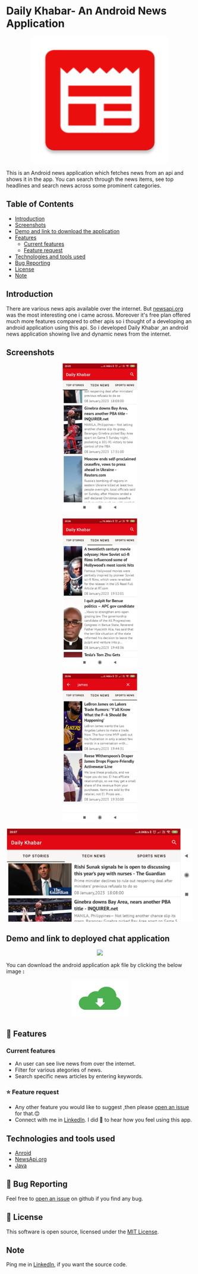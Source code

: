 # Daily Khabar- An Android News Application
<p align="center">
  <img width="370" height="340" src="media/ic_launcher.png">
</p>

This is an Android news application which fetches news from an api and shows it in the app. You can search through the news items, see top headlines and search news across some prominent categories.

## Table of Contents
* [Introduction](#introduction)
* [Screenshots](#screenshots)
* [Demo and link to download the application](#demo-and-link-to-deployed-chat-application)
* [Features](#-features)
  * [Current features](#current-features)
  * [Feature request](#-feature-request)
* [Technologies and tools used](#technologies-and-tools-used)
* [Bug Reporting](#-bug-reporting)
* [License](#-license)
* [Note](#note)


## Introduction
There are various news apis available over the internet. But [newsapi.org](https://newsapi.org/) was the most interesting one i came across. Moreover it's free plan offered much more features compared to other apis so i thought of a developing an android application using this api. So i developed Daily Khabar ,an android news application showing live and dynamic news from the internet.

## Screenshots
<p float="left" align="center">
  <img src="media/sc1.png" width="200" />
</p>
<p float="left" align="center">
  <img src="media/sc2.png" width="200" />  
</p>
<p float="left" align="center">
  <img src="media/sc3.png" width="200" /> 
</p>
<p float="left" align="center">
  <img src="media/sc4.png" width="500" /> 
</p>

## Demo and link to deployed chat application
<p float="left" align="center">
  <img src="media/demo.gif"  />
</p>

You can download the android application apk file by clicking the below image <b>:</b>
<br>
<div align="center">
 <a href="media/dailykhabar.apk" download>
  <img src="./media/downloadimage.png" alt="W3Schools" width="150">
</a>
</div>


## 🚀 Features
### Current features
* An user can see live news from over the internet.
* Filter for various ategories of news.
* Search specific news articles by entering keywords.

### ⭐ Feature request

* Any other feature you would like to suggest ,then please [open an issue](https://github.com/krishna-vasudev/DailyKhabar/issues) for that.😊
* Connect with me in [LinkedIn](www.linkedin.com/in/debraj-bhal-7597861b2). I did 💖 to hear how you feel using this app.
## Technologies and tools used
* [Anroid](https://developer.android.com/docs)
* [NewsApi.org](https://newsapi.org/)
* [Java](https://www.java.com/en/)


## 🐛 Bug Reporting
Feel free to [open an issue](https://github.com/krishna-vasudev/DailyKhabar/issues) on github if you find any bug.
## 📜 License
This software is open source, licensed under the [MIT License](/LICENSE).

## Note
Ping me in [LinkedIn](www.linkedin.com/in/debraj-bhal-7597861b2), if you want the source code.